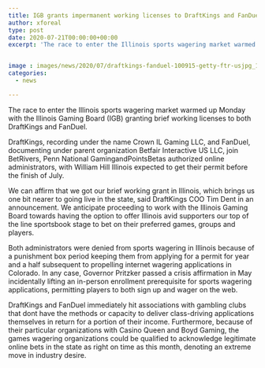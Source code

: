 ```yaml
---
title: IGB grants impermanent working licenses to DraftKings and FanDuel
author: xforeal 
type: post
date: 2020-07-21T00:00:00+00:00
excerpt: 'The race to enter the Illinois sports wagering market warmed up Monday with the Illinois Gaming Board (IGB) granting impermanent working licenses to both DraftKings and FanDuel '


image : images/news/2020/07/draftkings-fanduel-100915-getty-ftr-usjpg_1knh3d2ctd89617vpzwzz8faju-2.jpg
categories:
  - news

---
```

The race to enter the Illinois sports wagering market warmed up Monday with the Illinois Gaming Board (IGB) granting brief working licenses to both DraftKings and FanDuel. 

DraftKings, recording under the name Crown IL Gaming LLC, and FanDuel, documenting under parent organization Betfair Interactive US LLC, join BetRivers, Penn National GamingandPointsBetas authorized online administrators, with William Hill Illinois expected to get their permit before the finish of July. 

We can affirm that we got our brief working grant in Illinois, which brings us one bit nearer to going live in the state, said DraftKings COO Tim Dent in an announcement. We anticipate proceeding to work with the Illinois Gaming Board towards having the option to offer Illinois avid supporters our top of the line sportsbook stage to bet on their preferred games, groups and players. 

Both administrators were denied from sports wagering in Illinois because of a punishment box period keeping them from applying for a permit for year and a half subsequent to propelling internet wagering applications in Colorado. In any case, Governor Pritzker passed a crisis affirmation in May incidentally lifting an in-person enrollment prerequisite for sports wagering applications, permitting players to both sign up and wager on the web. 

DraftKings and FanDuel immediately hit associations with gambling clubs that dont have the methods or capacity to deliver class-driving applications themselves in return for a portion of their income. Furthermore, because of their particular organizations with Casino Queen and Boyd Gaming, the games wagering organizations could be qualified to acknowledge legitimate online bets in the state as right on time as this month, denoting an extreme move in industry desire.